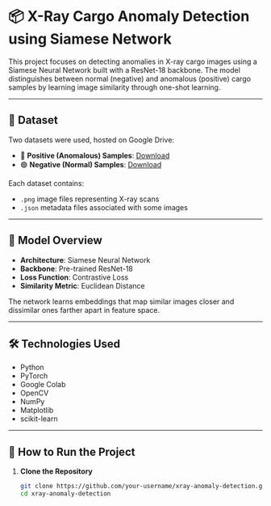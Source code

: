 # 📦 X-Ray Cargo Anomaly Detection using Siamese Network

This project focuses on detecting anomalies in X-ray cargo images using a Siamese Neural Network built with a ResNet-18 backbone. The model distinguishes between normal (negative) and anomalous (positive) cargo samples by learning image similarity through one-shot learning.

---

## 📁 Dataset

Two datasets were used, hosted on Google Drive:

- 🔴 **Positive (Anomalous) Samples**: [Download](https://drive.google.com/file/d/1NK1DWLMztROwRkJIlYAnexWLgyFv_gDF/view)
- 🟢 **Negative (Normal) Samples**: [Download](https://drive.google.com/file/d/18QJyRNVDG6jguNmV04GRuZM98IGdizUb/view)

Each dataset contains:
- `.png` image files representing X-ray scans
- `.json` metadata files associated with some images

---

## 🧠 Model Overview

- **Architecture**: Siamese Neural Network
- **Backbone**: Pre-trained ResNet-18
- **Loss Function**: Contrastive Loss
- **Similarity Metric**: Euclidean Distance

The network learns embeddings that map similar images closer and dissimilar ones farther apart in feature space.

---

## 🛠️ Technologies Used

- Python
- PyTorch
- Google Colab
- OpenCV
- NumPy
- Matplotlib
- scikit-learn

---

## 🚀 How to Run the Project

1. **Clone the Repository**
   ```bash
   git clone https://github.com/your-username/xray-anomaly-detection.git
   cd xray-anomaly-detection
